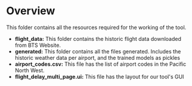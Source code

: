 # Overview
This folder contains all the resources required for the working of the tool.

- **flight_data:** This folder contains the historic flight data downloaded from BTS Website.
- **generated:** This folder contains all the files generated. Includes the historic weather data per airport, and the trained models as pickles 
- **airport_codes.csv:** This file has the list of airport codes in the Pacific North West. 
- **flight_delay_multi_page.ui:** This file has the layout for our tool's GUI